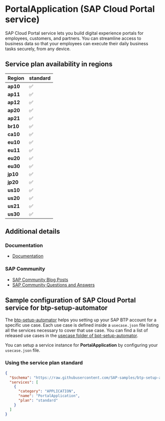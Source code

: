 # PortalApplication (SAP Cloud Portal service)

SAP Cloud Portal service lets you build digital experience portals for employees, customers, and partners. You can streamline access to business data so that your employees can execute their daily business tasks securely, from any device.

## Service plan availability in regions

| Region | standard |
|--------|----------|
|  **ap10** | ✅ |
|  **ap11** | ✅ |
|  **ap12** | ✅ |
|  **ap20** | ✅ |
|  **ap21** | ✅ |
|  **br10** | ✅ |
|  **ca10** | ✅ |
|  **eu10** | ✅ |
|  **eu11** | ✅ |
|  **eu20** | ✅ |
|  **eu30** | ✅ |
|  **jp10** | ✅ |
|  **jp20** | ✅ |
|  **us10** | ✅ |
|  **us20** | ✅ |
|  **us21** | ✅ |
|  **us30** | ✅ |

## Additional details
### Documentation

- [Documentation](https://help.sap.com/viewer/product/Portal_Service/1.0/en-US)

### SAP Community

- [SAP Community Blog Posts](https://community.sap.com/search/?ct=blog&q=SAP%20Cloud%20Portal%20service)
- [SAP Community Questions and Answers](https://community.sap.com/search/?ct=qa&q=SAP%20Cloud%20Portal%20service)

## Sample configuration of **SAP Cloud Portal service** for btp-setup-automator

The [btp-setup-automator](https://github.com/SAP-samples/btp-setup-automator) helps you setting up your SAP BTP account for a specific use case. Each use case is defined inside a `usecase.json` file listing all the services necessary to cover that use case. You can find a list of released use cases in the [usecase folder of bpt-setup-automator](https://github.com/SAP-samples/btp-setup-automator/tree/main/usecases).

You can setup a service instance for **PortalApplication** by configuring your `usecase.json` file.

### Using the service plan **standard**

```json
{
  "$schema": "https://raw.githubusercontent.com/SAP-samples/btp-setup-automator/main/libs/btpsa-usecase.json",
  "services": [
    {
      "category": "APPLICATION",
      "name": "PortalApplication",
      "plan": "standard"
    }
  ]
}
```
